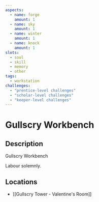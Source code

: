 ```yaml
---
aspects: 
  - name: forge
    amount: 1
  - name: sky
    amount: 1
  - name: winter
    amount: 1
  - name: knock
    amount: 1
slots:
  - soul
  - skill
  - memory
  - other
tags:
  - workstation
challenges:
  - "prentice-level challenges"
  - "scholar-level challenges"
  - "keeper-level challenges"
---
```


# Gullscry Workbench

## Description
Gullscry Workbench

Labour solemnly.
## Locations
- [[Gullscry Tower - Valentine's Room]]
